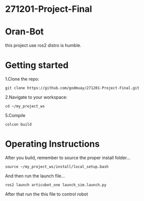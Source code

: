 # 271201-Project-Final
# Oran-Bot
this project use ros2 distro is humble.
# Getting started
1.Clone the repo:
```
git clone https://github.com/godmuay/271201-Project-Final.git
```
2.Navigate to your workspace:
```
cd ~/my_project_ws
```
5.Compile
```
colcon build
```
# Operating Instructions
After you build, remember to source the proper install folder...
```
source ~/my_project_ws/install/local_setup.bash
```
And then run the launch file...
```
ros2 launch articubot_one launch_sim.launch.py
```
After that run the this file to control robot
```
